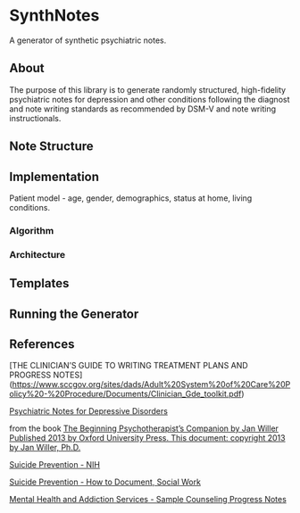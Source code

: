 # SynthNotes
A generator of synthetic psychiatric notes.

## About

The purpose of this library is to generate randomly structured, high-fidelity psychiatric notes for depression and other conditions following the diagnost and note writing standards as recommended by DSM-V and note writing instructionals.

## Note Structure

## Implementation

Patient model - age, gender, demographics, status at home, living conditions. 

### Algorithm 

### Architecture

## Templates

## Running the Generator

## References

[THE CLINICIAN’S GUIDE TO WRITING TREATMENT PLANS AND PROGRESS NOTES] (https://www.sccgov.org/sites/dads/Adult%20System%20of%20Care%20Policy%20-%20Procedure/Documents/Clinician_Gde_toolkit.pdf)  

[Psychiatric Notes for Depressive Disorders](http://medicaltranscriptionwordhelp.synthasite.com/mental-status-exam-common-words-and-phrases.php)

from the book
[The Beginning Psychotherapist’s Companion by Jan Willer Published 2013 by Oxford University Press. 
This document: copyright 2013 by Jan Willer, Ph.D.](http://drwiller.com/wp-content/uploads/2013/07/Ch-19-Sample-Progress-Note-for-Suicide-Risk.pdf)

[Suicide Prevention - NIH](https://www.nimh.nih.gov/health/topics/suicide-prevention/index.shtml)


[Suicide Prevention - How to Document, Social Work](http://www.socialwork.career/2016/12/suicidal-ideation-how-to-document.html)

[Mental Health and Addiction Services - Sample Counseling Progress Notes](http://mha.ohio.gov/Portals/0/assets/Regulation/LicensureAndCertification/sample-counseling-progress-notes.pdf)
